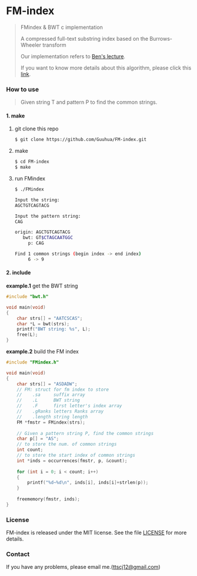 # FM-index
> FMindex & BWT c implementation
>
> A compressed full-text substring index based on the Burrows-Wheeler transform
>
> Our implementation refers to [Ben's lecture](https://www.youtube.com/watch?v=UHGgpfxlaiE&list=PL2mpR0RYFQsADmYpW2YWBrXJZ_6EL_3nu&index=11&ab_channel=BenLangmead).
>
> If you want to know more details about this algorithm, please click this [link](https://www.youtube.com/watch?v=UHGgpfxlaiE&list=PL2mpR0RYFQsADmYpW2YWBrXJZ_6EL_3nu&index=11&ab_channel=BenLangmead).

### How to use

> Given string T and pattern P to find the common strings.

#### 1. make

1. git clone this repo

   ```bash
   $ git clone https://github.com/Guuhua/FM-index.git
   ```

2. make

   ```bash
   $ cd FM-index
   $ make
   ```

3. run FMindex

   ```bash
   $ ./FMindex
   
   Input the string:
   AGCTGTCAGTACG
   
   Input the pattern string:
   CAG
   
   origin: AGCTGTCAGTACG
      bwt: GT$CTAGCAATGGC
        p: CAG
   
   Find 1 common strings (begin index -> end index)
        6 -> 9
   ```

#### 2. include

**example.1** get the BWT string

```c
#include "bwt.h"

void main(void)
{
    char strs[] = "AATCSCAS";
    char *L = bwt(strs);
    printf("BWT string: %s", L);
    free(L);
}
```

**example.2** build the FM index

```c
#include "FMindex.h"

void main(void)
{
    char strs[] = "ASDADW";
    // FM: struct for fm index to store 
    //    .sa     suffix array
    //    .L      BWT string
    //    .F      first letter's index array
    //    .gRanks letters Ranks array
    //    .length string length
    FM *fmstr = FMindex(strs);
    
    // Given a pattern string P, find the common strings
    char p[] = "AS";
    // to store the num. of common strings
    int count;
    // to store the start index of common strings
    int *inds = occurrences(fmstr, p, &count);
     
    for (int i = 0; i < count; i++)
    {
        printf("%d~%d\n", inds[i], inds[i]+strlen(p));
    }
    
    freememory(fmstr, inds);
}
```

### License

FM-index is released under the MIT license. See the file [LICENSE](./LICENSE) for more details.

### Contact

If you have any problems, please email me.(ttscj12@gmail.com)
